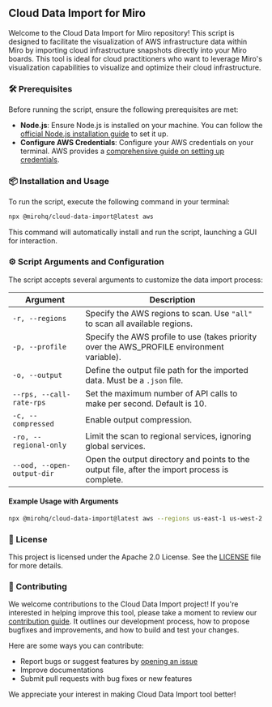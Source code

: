 ## Cloud Data Import for Miro

Welcome to the Cloud Data Import for Miro repository! This script is designed to facilitate the visualization of AWS infrastructure data within Miro by importing cloud infrastructure snapshots directly into your Miro boards. This tool is ideal for cloud practitioners who want to leverage Miro's visualization capabilities to visualize and optimize their cloud infrastructure.

### 🛠 Prerequisites

Before running the script, ensure the following prerequisites are met:

- **Node.js**: Ensure Node.js is installed on your machine. You can follow the [official Node.js installation guide](https://nodejs.org/en/download/) to set it up.
- **Configure AWS Credentials**: Configure your AWS credentials on your terminal. AWS provides a [comprehensive guide on setting up credentials](https://docs.aws.amazon.com/cli/latest/userguide/cli-configure-quickstart.html).

### 📦 Installation and Usage

To run the script, execute the following command in your terminal:

```sh
npx @mirohq/cloud-data-import@latest aws
```

This command will automatically install and run the script, launching a GUI for interaction.

### ⚙️ Script Arguments and Configuration

The script accepts several arguments to customize the data import process:

| Argument                   | Description                                                                                    |
| -------------------------- | ---------------------------------------------------------------------------------------------- |
| `-r, --regions`            | Specify the AWS regions to scan. Use `"all"` to scan all available regions.                    |
| `-p, --profile`            | Specify the AWS profile to use (takes priority over the AWS_PROFILE environment variable).     |
| `-o, --output`             | Define the output file path for the imported data. Must be a `.json` file.                     |
| `--rps, --call-rate-rps`   | Set the maximum number of API calls to make per second. Default is 10.                         |
| `-c, --compressed`         | Enable output compression.                                                                     |
| `-ro, --regional-only`     | Limit the scan to regional services, ignoring global services.                                 |
| `--ood, --open-output-dir` | Open the output directory and points to the output file, after the import process is complete. |

#### Example Usage with Arguments

```sh
npx @mirohq/cloud-data-import@latest aws --regions us-east-1 us-west-2 --output ./data.json --call-rate-rps 5 --compressed
```

### 📜 License

This project is licensed under the Apache 2.0 License. See the [LICENSE](LICENSE) file for more details.

### 🤝 Contributing

We welcome contributions to the Cloud Data Import project! If you're interested in helping improve this tool, please take a moment to review our [contribution guide](CONTRIBUTING.md). It outlines our development process, how to propose bugfixes and improvements, and how to build and test your changes.

Here are some ways you can contribute:

- Report bugs or suggest features by [opening an issue](https://github.com/miroapp/cloud-data-import/issues/new/choose)
- Improve documentations
- Submit pull requests with bug fixes or new features

We appreciate your interest in making Cloud Data Import tool better!
